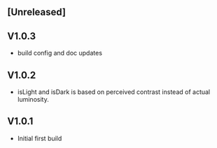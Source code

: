 ## [Unreleased]

## V1.0.3
- build config and doc updates

## V1.0.2
- isLight and isDark is based on perceived contrast instead of actual luminosity.

## V1.0.1
- Initial first build